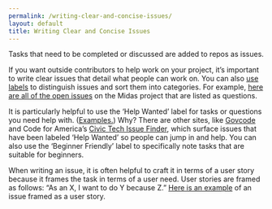 ```yaml
---
permalink: /writing-clear-and-concise-issues/
layout: default
title: Writing Clear and Concise Issues
---
```


Tasks that need to be completed or discussed are added to repos as issues.

If you want outside contributors to help work on your project, it’s important to write clear issues that detail what people can work on. You can also [use labels](https://github.com/18F/Midas/labels) to distinguish issues and sort them into categories. For example, [here are all of the open issues](https://github.com/18F/Midas/issues?utf8=%E2%9C%93&q=is%3Aissue+label%3Aquestion) on the Midas project that are listed as questions.

It is particularly helpful to use the ‘Help Wanted’ label for tasks or questions you need help with. ([Examples.](https://github.com/18F/midas/labels/help%20wanted)) Why? There are other sites, like [Govcode](https://www.govcode.org/) and Code for America’s [Civic Tech Issue Finder](https://www.codeforamerica.org/geeks/civicissues), which surface issues that have been labeled ‘Help Wanted’ so people can jump in and help. You can also use the ‘Beginner Friendly’ label to specifically note tasks that are suitable for beginners.

When writing an issue, it is often helpful to craft it in terms of a user story because it frames the task in terms of a user need. User stories are framed as follows: “As an X, I want to do Y because Z.” [Here is an example](https://github.com/18F/midas/issues/718) of an issue framed as a user story.  

